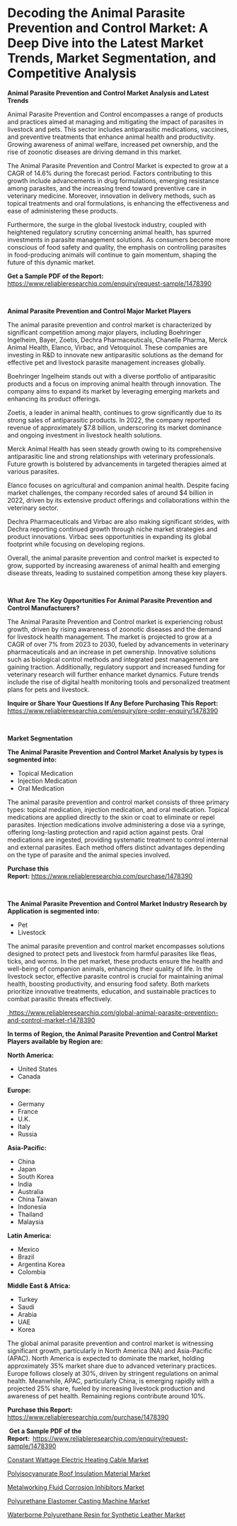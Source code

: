 <p><h1>Decoding the Animal Parasite Prevention and Control Market: A Deep Dive into the Latest Market Trends, Market Segmentation, and Competitive Analysis</h1></p><p><strong>Animal Parasite Prevention and Control Market Analysis and Latest Trends</strong></p>
<p><p>Animal Parasite Prevention and Control encompasses a range of products and practices aimed at managing and mitigating the impact of parasites in livestock and pets. This sector includes antiparasitic medications, vaccines, and preventive treatments that enhance animal health and productivity. Growing awareness of animal welfare, increased pet ownership, and the rise of zoonotic diseases are driving demand in this market.</p><p>The Animal Parasite Prevention and Control Market is expected to grow at a CAGR of 14.6% during the forecast period. Factors contributing to this growth include advancements in drug formulations, emerging resistance among parasites, and the increasing trend toward preventive care in veterinary medicine. Moreover, innovation in delivery methods, such as topical treatments and oral formulations, is enhancing the effectiveness and ease of administering these products. </p><p>Furthermore, the surge in the global livestock industry, coupled with heightened regulatory scrutiny concerning animal health, has spurred investments in parasite management solutions. As consumers become more conscious of food safety and quality, the emphasis on controlling parasites in food-producing animals will continue to gain momentum, shaping the future of this dynamic market.</p></p>
<p><strong>Get a Sample PDF of the Report:&nbsp;</strong> <a href="https://www.reliableresearchiq.com/enquiry/request-sample/1478390?utm_campaign=104&utm_medium=2&utm_source=Github&utm_content=ia&utm_term=09122024&utm_id=animal-parasite-prevention-and-control">https://www.reliableresearchiq.com/enquiry/request-sample/1478390</a></p>
<p>&nbsp;</p>
<p><strong>Animal Parasite Prevention and Control Major Market Players</strong></p>
<p><p>The animal parasite prevention and control market is characterized by significant competition among major players, including Boehringer Ingelheim, Bayer, Zoetis, Dechra Pharmaceuticals, Chanelle Pharma, Merck Animal Health, Elanco, Virbac, and Vetoquinol. These companies are investing in R&D to innovate new antiparasitic solutions as the demand for effective pet and livestock parasite management increases globally.</p><p>Boehringer Ingelheim stands out with a diverse portfolio of antiparasitic products and a focus on improving animal health through innovation. The company aims to expand its market by leveraging emerging markets and enhancing its product offerings.</p><p>Zoetis, a leader in animal health, continues to grow significantly due to its strong sales of antiparasitic products. In 2022, the company reported revenue of approximately $7.8 billion, underscoring its market dominance and ongoing investment in livestock health solutions.</p><p>Merck Animal Health has seen steady growth owing to its comprehensive antiparasitic line and strong relationships with veterinary professionals. Future growth is bolstered by advancements in targeted therapies aimed at various parasites.</p><p>Elanco focuses on agricultural and companion animal health. Despite facing market challenges, the company recorded sales of around $4 billion in 2022, driven by its extensive product offerings and collaborations within the veterinary sector.</p><p>Dechra Pharmaceuticals and Virbac are also making significant strides, with Dechra reporting continued growth through niche market strategies and product innovations. Virbac sees opportunities in expanding its global footprint while focusing on developing regions.</p><p>Overall, the animal parasite prevention and control market is expected to grow, supported by increasing awareness of animal health and emerging disease threats, leading to sustained competition among these key players.</p></p>
<p>&nbsp;</p>
<p><strong>What Are The Key Opportunities For Animal Parasite Prevention and Control Manufacturers?</strong></p>
<p><p>The Animal Parasite Prevention and Control market is experiencing robust growth, driven by rising awareness of zoonotic diseases and the demand for livestock health management. The market is projected to grow at a CAGR of over 7% from 2023 to 2030, fueled by advancements in veterinary pharmaceuticals and an increase in pet ownership. Innovative solutions such as biological control methods and integrated pest management are gaining traction. Additionally, regulatory support and increased funding for veterinary research will further enhance market dynamics. Future trends include the rise of digital health monitoring tools and personalized treatment plans for pets and livestock.</p></p>
<p><strong>Inquire or Share Your Questions If Any Before Purchasing This Report:</strong> <a href="https://www.reliableresearchiq.com/enquiry/pre-order-enquiry/1478390?utm_campaign=104&utm_medium=2&utm_source=Github&utm_content=ia&utm_term=09122024&utm_id=animal-parasite-prevention-and-control">https://www.reliableresearchiq.com/enquiry/pre-order-enquiry/1478390</a></p>
<p>&nbsp;</p>
<p><strong>Market Segmentation</strong></p>
<p><strong>The Animal Parasite Prevention and Control Market Analysis by types is segmented into:</strong></p>
<p><ul><li>Topical Medication</li><li>Injection Medication</li><li>Oral Medication</li></ul></p>
<p><p>The animal parasite prevention and control market consists of three primary types: topical medication, injection medication, and oral medication. Topical medications are applied directly to the skin or coat to eliminate or repel parasites. Injection medications involve administering a dose via a syringe, offering long-lasting protection and rapid action against pests. Oral medications are ingested, providing systematic treatment to control internal and external parasites. Each method offers distinct advantages depending on the type of parasite and the animal species involved.</p></p>
<p><strong>Purchase this Report:&nbsp;</strong><a href="https://www.reliableresearchiq.com/purchase/1478390?utm_campaign=104&utm_medium=2&utm_source=Github&utm_content=ia&utm_term=09122024&utm_id=animal-parasite-prevention-and-control">https://www.reliableresearchiq.com/purchase/1478390</a></p>
<p>&nbsp;</p>
<p><strong>The Animal Parasite Prevention and Control Market Industry Research by Application is segmented into:</strong></p>
<p><ul><li>Pet</li><li>Livestock</li></ul></p>
<p><p>The animal parasite prevention and control market encompasses solutions designed to protect pets and livestock from harmful parasites like fleas, ticks, and worms. In the pet market, these products ensure the health and well-being of companion animals, enhancing their quality of life. In the livestock sector, effective parasite control is crucial for maintaining animal health, boosting productivity, and ensuring food safety. Both markets prioritize innovative treatments, education, and sustainable practices to combat parasitic threats effectively.</p></p>
<p><a href="https://www.reliableresearchiq.com/global-animal-parasite-prevention-and-control-market-r1478390?utm_campaign=104&utm_medium=2&utm_source=Github&utm_content=ia&utm_term=09122024&utm_id=animal-parasite-prevention-and-control">&nbsp;https://www.reliableresearchiq.com/global-animal-parasite-prevention-and-control-market-r1478390</a></p>
<p><strong>In terms of Region, the Animal Parasite Prevention and Control Market Players available by Region are:</strong></p>
<p>
    <p> <strong> North America: </strong>
        <ul>
            <li>United States</li>
            <li>Canada</li>
        </ul>
        </p> 
    <p> <strong> Europe: </strong>
        <ul>
            <li>Germany</li>
            <li>France</li>
            <li>U.K.</li>
            <li>Italy</li>
            <li>Russia</li>
        </ul>
        </p> 
    <p> <strong> Asia-Pacific: </strong>
        <ul>
            <li>China</li>
            <li>Japan</li>
            <li>South Korea</li>
            <li>India</li>
            <li>Australia</li>
            <li>China Taiwan</li>
            <li>Indonesia</li>
            <li>Thailand</li>
            <li>Malaysia</li>
        </ul>
        </p> 
    <p> <strong> Latin America: </strong>
        <ul>
            <li>Mexico</li>
            <li>Brazil</li>
            <li>Argentina Korea</li>
            <li>Colombia</li>
        </ul>
        </p> 
    <p> <strong> Middle East & Africa: </strong>
        <ul>
            <li>Turkey</li>
            <li>Saudi</li>
            <li>Arabia</li>
            <li>UAE</li>
            <li>Korea</li>
        </ul>
    </p>
    </p>
<p><p>The global animal parasite prevention and control market is witnessing significant growth, particularly in North America (NA) and Asia-Pacific (APAC). North America is expected to dominate the market, holding approximately 35% market share due to advanced veterinary practices. Europe follows closely at 30%, driven by stringent regulations on animal health. Meanwhile, APAC, particularly China, is emerging rapidly with a projected 25% share, fueled by increasing livestock production and awareness of pet health. Remaining regions contribute around 10%.</p></p>
<p><strong>Purchase this Report: </strong><a href="https://www.reliableresearchiq.com/purchase/1478390?utm_campaign=104&utm_medium=2&utm_source=Github&utm_content=ia&utm_term=09122024&utm_id=animal-parasite-prevention-and-control">https://www.reliableresearchiq.com/purchase/1478390</a></p>
<p>&nbsp;<strong>Get a Sample PDF of the Report:&nbsp;&nbsp;</strong><a href="https://www.reliableresearchiq.com/enquiry/request-sample/1478390?utm_campaign=104&utm_medium=2&utm_source=Github&utm_content=ia&utm_term=09122024&utm_id=animal-parasite-prevention-and-control">https://www.reliableresearchiq.com/enquiry/request-sample/1478390</a></p>
<p><strong></strong></p>
<p><p><a href="https://www.linkedin.com/pulse/global-perspectives-constant-wattage-electric-heating-cable-yh1bf?utm_campaign=104&utm_medium=2&utm_source=Github&utm_content=ia&utm_term=09122024&utm_id=animal-parasite-prevention-and-control">Constant Wattage Electric Heating Cable Market</a></p><p><a href="https://www.linkedin.com/pulse/complete-analysis-polyisocyanurate-roof-insulation-material-market-cfyke?utm_campaign=104&utm_medium=2&utm_source=Github&utm_content=ia&utm_term=09122024&utm_id=animal-parasite-prevention-and-control">Polyisocyanurate Roof Insulation Material Market</a></p><p><a href="https://www.linkedin.com/pulse/compreh-proposis-fbaif?utm_campaign=104&utm_medium=2&utm_source=Github&utm_content=ia&utm_term=09122024&utm_id=animal-parasite-prevention-and-control">Metalworking Fluid Corrosion Inhibitors Market</a></p><p><a href="https://www.linkedin.com/pulse/futur-trend-quest-sl8ue?utm_campaign=104&utm_medium=2&utm_source=Github&utm_content=ia&utm_term=09122024&utm_id=animal-parasite-prevention-and-control">Polyurethane Elastomer Casting Machine Market</a></p><p><a href="https://www.linkedin.com/pulse/whats-next-waterborne-polyurethane-resin-synthetic-leather-3n7we?utm_campaign=104&utm_medium=2&utm_source=Github&utm_content=ia&utm_term=09122024&utm_id=animal-parasite-prevention-and-control">Waterborne Polyurethane Resin for Synthetic Leather Market</a></p></p>